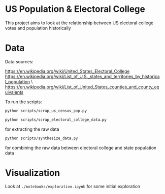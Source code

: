 # US Population & Electoral College

This project aims to look at the relationship between US electoral college votes and population historically

# Data

Data sources:

https://en.wikipedia.org/wiki/United_States_Electoral_College \
https://en.wikipedia.org/wiki/List_of_U.S._states_and_territories_by_historical_population \ 
https://en.wikipedia.org/wiki/List_of_United_States_counties_and_county_equivalents

To run the scripts:

```bash
python scripts/scrap_us_census_pop.py
```

```bash
python scripts/scrap_electoral_college_data.py
```

for extracting the raw data

```bash
python scripts/synthesize_data.py
```

for combining the raw data between electoral college and state population data

# Visualization

Look at `./notebooks/exploration.ipynb` for some initial exploration
